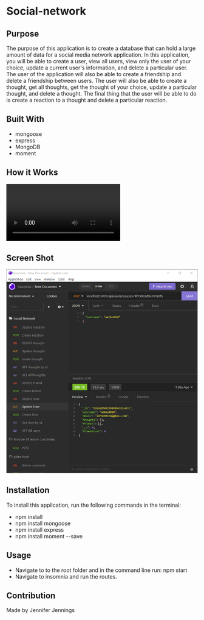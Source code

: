 # Social-network

## Purpose
The purpose of this application is to create a database that can hold a large amount of data for a social media network application. In this application, you will be able to create a user, view all users, view only the user of your choice, update a current user's information, and delete a particular user. The user of the application will also be able to create a friendship and delete a friendship between users. The user will also be able to create a thought, get all thoughts, get the thought of your choice, update a particular thought, and delete a thought. The final thing that the user will be able to do is create a reaction to a thought and delete a particular reaction.

## Built With
* mongoose
* express
* MongoDB
* moment


## How it Works
![Screencastify-social-network](https://github.com/jen2ags/Social-network/blob/main/assets/video/social-network%20walkthrough.webm)

## Screen Shot
![Screenshot insomnia](https://github.com/jen2ags/Social-network/blob/main/assets/images/Insomnia.png)

## Installation
To install this application, run the following commands in the terminal:
 * npm install 
 * npm install mongoose
 * npm install express
 * npm install moment --save

## Usage
* Navigate to to the root folder and in the command line run: npm start
* Navigate to insomnia and run the routes. 

## Contribution
Made by Jennifer Jennings